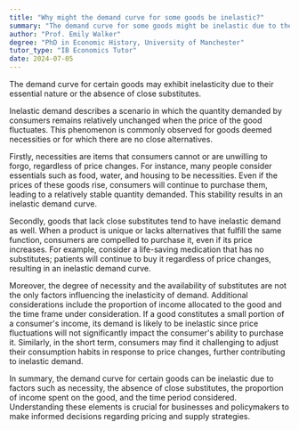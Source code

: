 ```yaml
---
title: "Why might the demand curve for some goods be inelastic?"
summary: "The demand curve for some goods might be inelastic due to their necessity or lack of close substitutes."
author: "Prof. Emily Walker"
degree: "PhD in Economic History, University of Manchester"
tutor_type: "IB Economics Tutor"
date: 2024-07-05
---
```


The demand curve for certain goods may exhibit inelasticity due to their essential nature or the absence of close substitutes.

Inelastic demand describes a scenario in which the quantity demanded by consumers remains relatively unchanged when the price of the good fluctuates. This phenomenon is commonly observed for goods deemed necessities or for which there are no close alternatives.

Firstly, necessities are items that consumers cannot or are unwilling to forgo, regardless of price changes. For instance, many people consider essentials such as food, water, and housing to be necessities. Even if the prices of these goods rise, consumers will continue to purchase them, leading to a relatively stable quantity demanded. This stability results in an inelastic demand curve.

Secondly, goods that lack close substitutes tend to have inelastic demand as well. When a product is unique or lacks alternatives that fulfill the same function, consumers are compelled to purchase it, even if its price increases. For example, consider a life-saving medication that has no substitutes; patients will continue to buy it regardless of price changes, resulting in an inelastic demand curve.

Moreover, the degree of necessity and the availability of substitutes are not the only factors influencing the inelasticity of demand. Additional considerations include the proportion of income allocated to the good and the time frame under consideration. If a good constitutes a small portion of a consumer's income, its demand is likely to be inelastic since price fluctuations will not significantly impact the consumer's ability to purchase it. Similarly, in the short term, consumers may find it challenging to adjust their consumption habits in response to price changes, further contributing to inelastic demand.

In summary, the demand curve for certain goods can be inelastic due to factors such as necessity, the absence of close substitutes, the proportion of income spent on the good, and the time period considered. Understanding these elements is crucial for businesses and policymakers to make informed decisions regarding pricing and supply strategies.
    